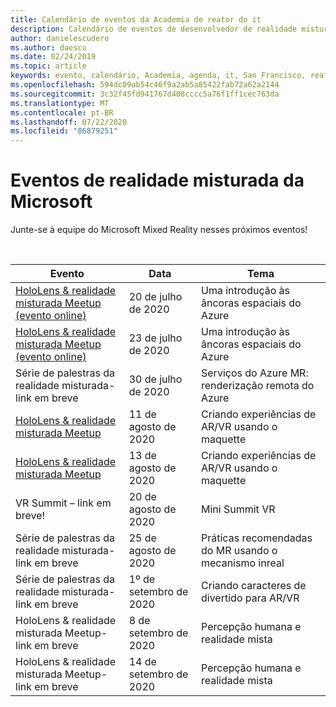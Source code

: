 ```yaml
---
title: Calendário de eventos da Academia de reator do it
description: Calendário de eventos de desenvolvedor de realidade misturada no reator em São Francisco.
author: danielescudero
ms.author: daescu
ms.date: 02/24/2019
ms.topic: article
keywords: evento, calendário, Academia, agenda, it, San Francisco, reator
ms.openlocfilehash: 594dc89ab54c46f9a2ab5a85422fab72a62a2144
ms.sourcegitcommit: 3c32f45fd941767d408cccc5a76f1ff1cec763da
ms.translationtype: MT
ms.contentlocale: pt-BR
ms.lasthandoff: 07/22/2020
ms.locfileid: "86879251"
---
```

# <a name="microsoft-mixed-reality-events"></a>Eventos de realidade misturada da Microsoft

Junte-se à equipe do Microsoft Mixed Reality nesses próximos eventos!

<br>

|Evento|Data|Tema|
|-------------|-------------|-----|
| [HoloLens & realidade misturada Meetup (evento online)](https://www.meetup.com/hololens-mr/)| 20 de julho de 2020|Uma introdução às âncoras espaciais do Azure|
| [HoloLens & realidade misturada Meetup (evento online)](https://www.meetup.com/hololens-mr/)| 23 de julho de 2020|Uma introdução às âncoras espaciais do Azure|
| Série de palestras da realidade misturada-link em breve|30 de julho de 2020|Serviços do Azure MR: renderização remota do Azure|
| [HoloLens & realidade misturada Meetup](https://www.meetup.com/hololens-mr/)|11 de agosto de 2020|Criando experiências de AR/VR usando o maquette|
| [HoloLens & realidade misturada Meetup](https://www.meetup.com/hololens-mr/)|13 de agosto de 2020|Criando experiências de AR/VR usando o maquette|
| VR Summit – link em breve!|20 de agosto de 2020|Mini Summit VR|
| Série de palestras da realidade misturada-link em breve|25 de agosto de 2020|Práticas recomendadas do MR usando o mecanismo inreal|
| Série de palestras da realidade misturada-link em breve|1º de setembro de 2020|Criando caracteres de divertido para AR/VR|
| HoloLens & realidade misturada Meetup-link em breve|8 de setembro de 2020|Percepção humana e realidade mista|
| HoloLens & realidade misturada Meetup-link em breve|14 de setembro de 2020|Percepção humana e realidade mista|


